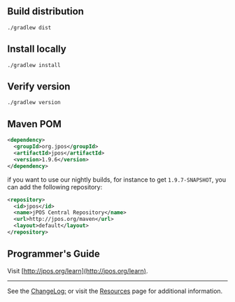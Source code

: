## Build distribution

    ./gradlew dist

    
## Install locally

    ./gradlew install
    
## Verify version

    ./gradlew version
    
## Maven POM

```xml
<dependency>
  <groupId>org.jpos</groupId>
  <artifactId>jpos</artifactId>
  <version>1.9.6</version>
</dependency>
```

if you want to use our nightly builds, for instance to get `1.9.7-SNAPSHOT`, you can
add the following repository:

```xml
<repository>
  <id>jpos</id>
  <name>jPOS Central Repository</name>
  <url>http://jpos.org/maven</url>
  <layout>default</layout>
</repository>
```

## Programmer's Guide

Visit [http://jpos.org/learn](http://jpos.org/learn).

----
See the [ChangeLog:](http://jpos.org/wiki/ChangeLog) or visit the [Resources](http://jpos.org/resources) page for additional information.
